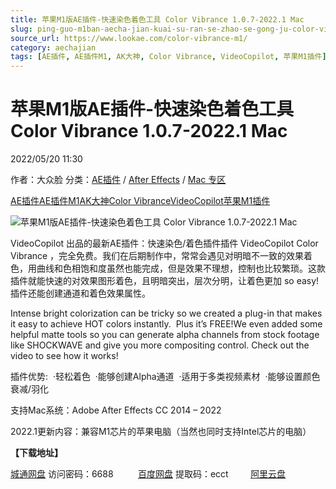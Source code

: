 ```yaml
---
title: 苹果M1版AE插件-快速染色着色工具 Color Vibrance 1.0.7-2022.1 Mac
slug: ping-guo-m1ban-aecha-jian-kuai-su-ran-se-zhao-se-gong-ju-color-vibrance-1-0-7-2022-1-mac
source_url: https://www.lookae.com/color-vibrance-m1/
category: aechajian
tags: [AE插件, AE插件M1, AK大神, Color Vibrance, VideoCopilot, 苹果M1插件]
---
```

# 苹果M1版AE插件-快速染色着色工具 Color Vibrance 1.0.7-2022.1 Mac

2022/05/20 11:30

作者：大众脸
分类：[AE插件](https://www.lookae.com/after-effects/aechajian/) / [After Effects](https://www.lookae.com/after-effects/) / [Mac 专区](https://www.lookae.com/mac-osx/)

[AE插件](https://www.lookae.com/tag/ae%e6%8f%92%e4%bb%b6/)[AE插件M1](https://www.lookae.com/tag/aem1/)[AK大神](https://www.lookae.com/tag/ak%e5%a4%a7%e7%a5%9e/)[Color Vibrance](https://www.lookae.com/tag/color-vibrance/)[VideoCopilot](https://www.lookae.com/tag/videocopilot/)[苹果M1插件](https://www.lookae.com/tag/%e8%8b%b9%e6%9e%9cm1%e6%8f%92%e4%bb%b6/)

![苹果M1版AE插件-快速染色着色工具 Color Vibrance 1.0.7-2022.1 Mac](https://www.lookae.com/wp-content/uploads/2022/05/color-vibrance-M1.jpg "苹果M1版AE插件-快速染色着色工具 Color Vibrance 1.0.7-2022.1 Mac-LookAE.com")

VideoCopilot 出品的最新AE插件：快速染色/着色插件插件 VideoCopilot Color Vibrance ，完全免费。我们在后期制作中，常常会遇见对明暗不一致的效果着色，用曲线和色相饱和度虽然也能完成，但是效果不理想，控制也比较繁琐。这款插件就能快速的对效果图形着色，且明暗突出，层次分明，让着色更加 so easy!插件还能创建通道和着色效果属性。

Intense bright colorization can be tricky so we created a plug-in that makes it easy to achieve HOT colors instantly.  Plus it’s FREE!We even added some helpful matte tools so you can generate alpha channels from stock footage like SHOCKWAVE and give you more compositing control. Check out the video to see how it works!

插件优势:  ·轻松着色  ·能够创建Alpha通道  ·适用于多类视频素材  ·能够设置颜色衰减/羽化

支持Mac系统：Adobe After Effects CC 2014 – 2022

2022.1更新内容：兼容M1芯片的苹果电脑（当然也同时支持Intel芯片的电脑）

**【下载地址】**

[城通网盘](https://url70.ctfile.com/f/2827370-581505689-fd1f97?p=4431) 访问密码：6688          [百度网盘](https://pan.baidu.com/s/1tnZdWFmxa4F4IzT4feq1iA?pwd=ecct) 提取码：ecct         [阿里云盘](https://www.aliyundrive.com/s/nFvtUi33Bmv)
